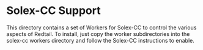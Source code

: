 # Solex-CC Support
This directory contains a set of Workers for Solex-CC to control the various aspects of Redtail.
To install, just copy the worker subdirectories into the solex-cc workers directory and follow the Solex-CC instructions to enable.
